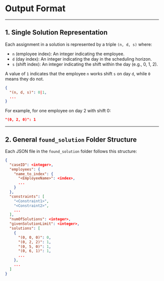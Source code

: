 # Output Format

---

## 1. Single Solution Representation

Each assignment in a solution is represented by a triple `(n, d, s)` where:

* `n` (employee index): An integer indicating the employee.
* `d` (day index): An integer indicating the day in the scheduling horizon.
* `s` (shift index): An integer indicating the shift within the day (e.g., 0, 1, 2).

A value of `1` indicates that the employee `n` works shift `s` on day `d`, while `0` means they do not.

```json
{
  "(n, d, s)": 0|1,
  ...
}
```

For example, for one employee on day 2 with shift 0:

```json
"(0, 2, 0)": 1
```

---

## 2. General `found_solution` Folder Structure

Each JSON file in the `found_solution` folder follows this structure:

```json
{
  "caseID": <integer>,
  "employees": {
    "name_to_index": {
      "<EmployeeName>": <index>,
      ...
    }
  },
  "constraints": [
    "<Constraint1>",
    "<Constraint2>",
    ...
  ],
  "numOfSolutions": <integer>,
  "givenSolutionLimit": <integer>,
  "solutions": [
    {
      "(0, 0, 0)": 0,
      "(0, 2, 2)": 1,
      "(0, 5, 0)": 1,
      "(0, 6, 1)": 1,
      ...
    },
    ...
  ]
}
```